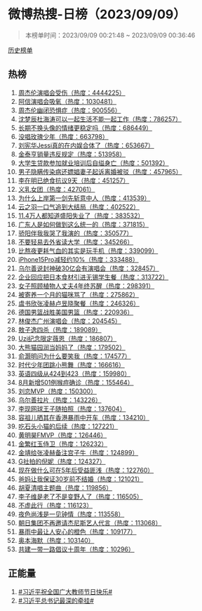 <h1>
微博热搜-日榜（2023/09/09）
</h1>
<blockquote>
<p>
本榜单时间：2023/09/09 00:21:48 ~ 2023/09/09 00:36:46
</p>
</blockquote>
<p>
<a href="https://github.com/daifee/weibo-hot-search/tree/main/archives/daily">历史榜单</a>
</p>
<h2>
热榜
</h2>
<ol>

<li>
<a href="https://s.weibo.com/weibo?q=%23%E5%91%A8%E6%9D%B0%E4%BC%A6%E6%BC%94%E5%94%B1%E4%BC%9A%E5%8F%97%E4%BC%A4%23" target="weibo">
周杰伦演唱会受伤（热度：4444225）
</a>
</li>

<li>
<a href="https://s.weibo.com/weibo?q=%23%E9%98%BF%E4%BF%A1%E6%BC%94%E5%94%B1%E4%BC%9A%E5%90%B8%E6%B0%A7%23" target="weibo">
阿信演唱会吸氧（热度：1030481）
</a>
</li>

<li>
<a href="https://s.weibo.com/weibo?q=%23%E5%91%A8%E6%9D%B0%E4%BC%A6%E5%B9%BD%E9%97%AD%E6%81%90%E6%83%A7%E7%97%87%23" target="weibo">
周杰伦幽闭恐惧症（热度：900556）
</a>
</li>

<li>
<a href="https://s.weibo.com/weibo?q=%23%E6%B2%88%E6%A2%A6%E8%BE%B0%E6%9D%9C%E6%B5%B7%E6%B6%9B%E5%8F%AF%E4%BB%A5%E4%B8%80%E8%B5%B7%E7%94%9F%E6%B4%BB%E4%B8%8D%E8%83%BD%E4%B8%80%E8%B5%B7%E5%B7%A5%E4%BD%9C%23" target="weibo">
沈梦辰杜海涛可以一起生活不能一起工作（热度：786257）
</a>
</li>

<li>
<a href="https://s.weibo.com/weibo?q=%23%E9%95%BF%E6%9C%9F%E4%B8%8D%E6%8D%A2%E5%A4%B4%E5%83%8F%E7%9A%84%E6%83%85%E7%BB%AA%E6%9B%B4%E7%A8%B3%E5%AE%9A%E5%90%97%23" target="weibo">
长期不换头像的情绪更稳定吗（热度：686449）
</a>
</li>

<li>
<a href="https://s.weibo.com/weibo?q=%23%E6%B2%A1%E5%94%B1%E7%8E%AB%E7%91%B0%E5%B0%91%E5%B9%B4%23" target="weibo">
没唱玫瑰少年（热度：663798）
</a>
</li>

<li>
<a href="https://s.weibo.com/weibo?q=%23%E5%88%98%E5%AE%AA%E5%8D%8EJessi%E7%9C%9F%E7%9A%84%E5%9C%A8%E5%86%85%E5%A8%B1%E5%90%88%E4%BD%93%E4%BA%86%23" target="weibo">
刘宪华Jessi真的在内娱合体了（热度：653667）
</a>
</li>

<li>
<a href="https://s.weibo.com/weibo?q=%23%E9%87%91%E6%B3%B0%E4%BA%A8%E9%94%80%E9%87%8F%E8%BF%9D%E5%8F%8D%E8%A7%84%E5%AE%9A%23" target="weibo">
金泰亨销量违反规定（热度：513958）
</a>
</li>

<li>
<a href="https://s.weibo.com/weibo?q=%23%E5%A4%A7%E5%AD%A6%E7%94%9F%E8%B4%B7%E6%AC%BE%E5%8F%82%E5%8A%A0%E5%B0%B1%E4%B8%9A%E5%9F%B9%E8%AE%AD%E5%90%8E%E8%87%AA%E7%BC%A2%E8%BA%AB%E4%BA%A1%23" target="weibo">
大学生贷款参加就业培训后自缢身亡（热度：501392）
</a>
</li>

<li>
<a href="https://s.weibo.com/weibo?q=%23%E7%94%B7%E5%AD%90%E9%9A%90%E7%9E%92%E4%BC%A0%E6%9F%93%E7%97%85%E8%BF%98%E5%AB%96%E5%A8%BC%E5%A6%BB%E5%AD%90%E8%B5%B7%E8%AF%89%E7%A6%BB%E5%A9%9A%E8%A2%AB%E9%A9%B3%23" target="weibo">
男子隐瞒传染病还嫖娼妻子起诉离婚被驳（热度：457965）
</a>
</li>

<li>
<a href="https://s.weibo.com/weibo?q=%23%E6%9D%8E%E5%9C%A8%E6%98%8E%E5%B7%B2%E7%BB%9D%E9%A3%9F%E6%8A%97%E8%AE%AE9%E5%A4%A9%23" target="weibo">
李在明已绝食抗议9天（热度：451257）
</a>
</li>

<li>
<a href="https://s.weibo.com/weibo?q=%23%E4%B9%89%E4%B9%B3%E5%A5%B3%E5%9B%A2%23" target="weibo">
义乳女团（热度：427061）
</a>
</li>

<li>
<a href="https://s.weibo.com/weibo?q=%23%E4%B8%BA%E4%BB%80%E4%B9%88%E4%B8%8A%E5%B2%B8%E7%AC%AC%E4%B8%80%E5%89%91%E5%85%88%E6%96%A9%E6%84%8F%E4%B8%AD%E4%BA%BA%23" target="weibo">
为什么上岸第一剑先斩意中人（热度：413539）
</a>
</li>

<li>
<a href="https://s.weibo.com/weibo?q=%23%E4%BA%91%E4%B9%8B%E7%BE%BD%E4%B8%80%E5%8F%A3%E6%B0%94%E8%BF%BD%E5%88%B0%E5%A4%A7%E7%BB%93%E5%B1%80%23" target="weibo">
云之羽一口气追到大结局（热度：402522）
</a>
</li>

<li>
<a href="https://s.weibo.com/weibo?q=%2311.4%E4%B8%87%E4%BA%BA%E9%83%BD%E7%9F%A5%E9%81%93%E7%9B%9B%E9%98%B3%E5%A4%B1%E4%B8%9A%E4%BA%86%23" target="weibo">
11.4万人都知道盛阳失业了（热度：383532）
</a>
</li>

<li>
<a href="https://s.weibo.com/weibo?q=%23%E5%B9%BF%E4%B8%9C%E4%BA%BA%E6%98%AF%E5%A6%82%E4%BD%95%E5%81%9A%E5%88%B0%E8%BF%99%E4%B9%88%E7%BB%9F%E4%B8%80%E7%9A%84%23" target="weibo">
广东人是如何做到这么统一的（热度：371815）
</a>
</li>

<li>
<a href="https://s.weibo.com/weibo?q=%23%E9%AA%84%E9%98%B3%E4%BC%B4%E6%88%91%E6%88%91%E5%93%AD%E4%BA%86%E6%88%91%E6%BC%94%E7%9A%84%23" target="weibo">
骄阳伴我我哭了我演的（热度：350577）
</a>
</li>

<li>
<a href="https://s.weibo.com/weibo?q=%23%E4%B8%8D%E8%A6%81%E8%BD%BB%E6%98%93%E5%8E%BB%E5%A4%96%E7%9C%81%E8%AF%BB%E5%A4%A7%E5%AD%A6%23" target="weibo">
不要轻易去外省读大学（热度：345266）
</a>
</li>

<li>
<a href="https://s.weibo.com/weibo?q=%23%E6%AF%94%E7%86%AC%E5%A4%9C%E6%9B%B4%E8%80%97%E6%B0%94%E8%A1%80%E7%9A%84%E5%85%B6%E5%AE%9E%E6%98%AF%E7%8E%A9%E6%89%8B%E6%9C%BA%23" target="weibo">
比熬夜更耗气血的其实是玩手机（热度：339099）
</a>
</li>

<li>
<a href="https://s.weibo.com/weibo?q=%23iPhone15Pro%E5%87%8F%E8%BD%BB%E7%BA%A610%25%23" target="weibo">
iPhone15Pro减轻约10%（热度：333488）
</a>
</li>

<li>
<a href="https://s.weibo.com/weibo?q=%23%E4%B9%8C%E5%B0%94%E5%96%84%E8%AF%B4%E5%B0%81%E7%A5%9E%E7%A0%B430%E4%BA%BF%E4%BC%9A%E6%9C%89%E6%BC%94%E5%94%B1%E4%BC%9A%23" target="weibo">
乌尔善说封神破30亿会有演唱会（热度：328457）
</a>
</li>

<li>
<a href="https://s.weibo.com/weibo?q=%23%E4%BC%81%E4%B8%9A%E5%9B%9E%E5%BA%94%E6%8A%8A%E6%97%A5%E6%9C%AC%E9%A3%9F%E6%9D%90%E5%BC%95%E8%BF%9B%E6%97%A0%E9%94%A1%E5%AD%A6%E7%94%9F%E9%A4%90%23" target="weibo">
企业回应把日本食材引进无锡学生餐（热度：313722）
</a>
</li>

<li>
<a href="https://s.weibo.com/weibo?q=%23%E5%A5%B3%E5%AD%90%E7%85%A7%E9%A1%BE%E6%A4%8D%E7%89%A9%E4%BA%BA%E4%B8%88%E5%A4%AB4%E5%B9%B4%E7%BB%88%E8%8B%8F%E9%86%92%23" target="weibo">
女子照顾植物人丈夫4年终苏醒（热度：298391）
</a>
</li>

<li>
<a href="https://s.weibo.com/weibo?q=%23%E8%A2%AB%E5%AF%84%E5%85%BB%E4%B8%80%E4%B8%AA%E6%9C%88%E7%9A%84%E7%8C%AB%E5%92%AA%E9%AA%82%E4%BA%86%23" target="weibo">
被寄养一个月的猫咪骂了（热度：275862）
</a>
</li>

<li>
<a href="https://s.weibo.com/weibo?q=%23%E8%99%9E%E4%B9%A6%E6%AC%A3%E5%BC%A0%E5%87%8C%E8%B5%AB%E5%8D%A2%E6%98%B1%E6%99%93%E8%81%9A%E9%A4%90%23" target="weibo">
虞书欣张凌赫卢昱晓聚餐（热度：246326）
</a>
</li>

<li>
<a href="https://s.weibo.com/weibo?q=%23%E5%BE%B7%E5%9B%BD%E7%94%B7%E7%AF%AE%E6%88%98%E8%83%9C%E7%BE%8E%E5%9B%BD%E7%94%B7%E7%AF%AE%23" target="weibo">
德国男篮战胜美国男篮（热度：220936）
</a>
</li>

<li>
<a href="https://s.weibo.com/weibo?q=%23%E6%9E%97%E4%BF%8A%E6%9D%B0%E5%B9%BF%E5%B7%9E%E6%BC%94%E5%94%B1%E4%BC%9A%23" target="weibo">
林俊杰广州演唱会（热度：204545）
</a>
</li>

<li>
<a href="https://s.weibo.com/weibo?q=%23%E6%95%96%E5%AD%90%E9%80%B8%E5%9B%9B%E6%9D%80%23" target="weibo">
敖子逸四杀（热度：189089）
</a>
</li>

<li>
<a href="https://s.weibo.com/weibo?q=%23Uzi%E7%BA%AA%E5%BF%B5%E9%99%90%E5%AE%9A%E8%96%87%E6%81%A9%23" target="weibo">
Uzi纪念限定薇恩（热度：186807）
</a>
</li>

<li>
<a href="https://s.weibo.com/weibo?q=%23%E5%A4%A7%E7%86%8A%E7%8C%AB%E5%9B%AD%E6%B6%A6%E5%BD%93%E5%A6%88%E5%A6%88%E4%BA%86%23" target="weibo">
大熊猫园润当妈妈了（热度：179502）
</a>
</li>

<li>
<a href="https://s.weibo.com/weibo?q=%23%E4%BF%9E%E7%81%8F%E6%98%8E%E9%97%AE%E4%B8%BA%E4%BB%80%E4%B9%88%E8%A6%81%E7%AC%91%E6%88%91%23" target="weibo">
俞灏明问为什么要笑我（热度：174577）
</a>
</li>

<li>
<a href="https://s.weibo.com/weibo?q=%23%E6%97%B6%E4%BB%A3%E5%B0%91%E5%B9%B4%E5%9B%A2%E8%B7%B3%E5%B0%8F%E7%86%8A%E8%88%9E%23" target="weibo">
时代少年团跳小熊舞（热度：166616）
</a>
</li>

<li>
<a href="https://s.weibo.com/weibo?q=%23%E8%8B%B1%E8%AF%AD%E5%9B%9B%E7%BA%A7%E4%BB%8E424%E5%88%B0423%23" target="weibo">
英语四级从424到423（热度：159980）
</a>
</li>

<li>
<a href="https://s.weibo.com/weibo?q=%238%E6%9C%88%E6%96%B0%E5%A2%9E501%E4%BE%8B%E7%8C%B4%E7%97%98%E7%A1%AE%E8%AF%8A%23" target="weibo">
8月新增501例猴痘确诊（热度：155464）
</a>
</li>

<li>
<a href="https://s.weibo.com/weibo?q=%23%E5%88%98%E6%81%8BMVP%23" target="weibo">
刘恋MVP（热度：150300）
</a>
</li>

<li>
<a href="https://s.weibo.com/weibo?q=%23%E4%B9%8C%E5%B0%94%E5%96%84%E6%8B%89%E7%89%87%23" target="weibo">
乌尔善拉片（热度：143226）
</a>
</li>

<li>
<a href="https://s.weibo.com/weibo?q=%23%E6%9D%8E%E7%8E%B0%E7%BD%91%E7%90%83%E7%8E%8B%E5%AD%90%E9%9A%8F%E6%8B%8D%E7%85%A7%23" target="weibo">
李现网球王子随拍照（热度：137604）
</a>
</li>

<li>
<a href="https://s.weibo.com/weibo?q=%23%E5%AE%B9%E7%A5%96%E5%84%BF%E6%99%92%E5%85%B6%E5%9C%A8%E9%A6%99%E6%B8%AF%E6%9A%B4%E9%9B%A8%E4%B8%AD%E5%BC%80%E8%BD%A6%23" target="weibo">
容祖儿晒其在香港暴雨中开车（热度：134210）
</a>
</li>

<li>
<a href="https://s.weibo.com/weibo?q=%23%E5%90%83%E7%9F%B3%E5%A4%B4%E5%B0%8F%E7%8C%AB%E7%9A%84%E5%90%8E%E7%BB%AD%23" target="weibo">
吃石头小猫的后续（热度：127221）
</a>
</li>

<li>
<a href="https://s.weibo.com/weibo?q=%23%E9%BB%84%E6%98%8E%E6%98%8AFMVP%23" target="weibo">
黄明昊FMVP（热度：126446）
</a>
</li>

<li>
<a href="https://s.weibo.com/weibo?q=%23%E9%87%91%E7%B9%81%E7%BA%A2%E7%8E%89%E4%BE%8D%E5%8D%AB%23" target="weibo">
金繁红玉侍卫（热度：126232）
</a>
</li>

<li>
<a href="https://s.weibo.com/weibo?q=%23%E9%87%91%E9%9D%96%E7%BB%99%E5%BC%A0%E5%87%8C%E8%B5%AB%E5%A4%87%E6%B3%A8%E5%AE%AB%E5%AD%90%E7%89%9B%23" target="weibo">
金靖给张凌赫备注宫子牛（热度：124899）
</a>
</li>

<li>
<a href="https://s.weibo.com/weibo?q=%23G%E7%A4%BE%E6%8B%8D%E7%9A%84%E5%80%AA%E5%A6%AE%23" target="weibo">
G社拍的倪妮（热度：124327）
</a>
</li>

<li>
<a href="https://s.weibo.com/weibo?q=%23%E7%8E%B0%E5%9C%A8%E5%81%9A%E4%BB%80%E4%B9%88%E5%8F%AF%E5%9C%A85%E5%B9%B4%E5%90%8E%E5%8F%97%E7%9B%8A%E5%8C%AA%E6%B5%85%23" target="weibo">
现在做什么可在5年后受益匪浅（热度：122760）
</a>
</li>

<li>
<a href="https://s.weibo.com/weibo?q=%23%E7%88%B8%E5%A6%88%E8%AE%A9%E6%88%91%E4%BF%9D%E8%AF%8130%E5%B2%81%E5%89%8D%E4%B8%8D%E7%BB%93%E5%A9%9A%23" target="weibo">
爸妈让我保证30岁前不结婚（热度：121021）
</a>
</li>

<li>
<a href="https://s.weibo.com/weibo?q=%23%E8%83%A1%E5%A4%8F%E6%B8%85%E5%94%B1%E4%B8%BB%E9%A2%98%E6%9B%B2%23" target="weibo">
胡夏清唱主题曲（热度：119856）
</a>
</li>

<li>
<a href="https://s.weibo.com/weibo?q=%23%E6%9D%8E%E5%AD%90%E7%BB%B4%E6%98%AF%E8%80%81%E4%BA%86%E4%B8%8D%E6%98%AF%E5%8F%98%E9%87%8E%E4%BA%BA%E4%BA%86%23" target="weibo">
李子维是老了不是变野人了（热度：116505）
</a>
</li>

<li>
<a href="https://s.weibo.com/weibo?q=%23%E4%B8%8D%E8%99%9A%E6%AD%A4%E8%A1%8C%23" target="weibo">
不虚此行（热度：116123）
</a>
</li>

<li>
<a href="https://s.weibo.com/weibo?q=%23%E5%A4%9C%E8%89%B2%E5%B0%9A%E6%B5%85%E6%98%AF%E4%B8%80%E8%A7%81%E9%92%9F%E6%83%85%23" target="weibo">
夜色尚浅是一见钟情（热度：113558）
</a>
</li>

<li>
<a href="https://s.weibo.com/weibo?q=%23%E6%9C%9D%E6%97%A5%E9%9B%86%E5%9B%A2%E4%B8%8D%E5%86%8D%E9%82%80%E8%AF%B7%E6%9D%B0%E5%B0%BC%E6%96%AF%E8%89%BA%E4%BA%BA%E4%BB%A3%E8%A8%80%23" target="weibo">
朝日集团不再邀请杰尼斯艺人代言（热度：113068）
</a>
</li>

<li>
<a href="https://s.weibo.com/weibo?q=%23%E6%9A%B4%E9%9B%A8%E4%B8%AD%E6%9C%80%E8%AE%A9%E4%BA%BA%E5%AE%89%E5%BF%83%E7%9A%84%E6%A9%99%E8%89%B2%23" target="weibo">
暴雨中最让人安心的橙色（热度：109177）
</a>
</li>

<li>
<a href="https://s.weibo.com/weibo?q=%23%E5%A5%A5%E6%9C%AC%E6%B5%B7%E9%BB%98%23" target="weibo">
奥本海默（热度：103140）
</a>
</li>

<li>
<a href="https://s.weibo.com/weibo?q=%23%E5%85%B1%E5%BB%BA%E4%B8%80%E5%B8%A6%E4%B8%80%E8%B7%AF%E5%80%A1%E8%AE%AE%E5%8D%81%E5%91%A8%E5%B9%B4%23" target="weibo">
共建一带一路倡议十周年（热度：10296）
</a>
</li>

</ol>
<h2>
正能量
</h2>
<ol>

<li>
<a href="https://s.weibo.com/weibo?q=%23%23%E4%B9%A0%E8%BF%91%E5%B9%B3%E7%A5%9D%E5%85%A8%E5%9B%BD%E5%B9%BF%E5%A4%A7%E6%95%99%E5%B8%88%E8%8A%82%E6%97%A5%E5%BF%AB%E4%B9%90%23%23" target="weibo">
#习近平祝全国广大教师节日快乐#
</a>
</li>

<li>
<a href="https://s.weibo.com/weibo?q=%23%23%E4%B9%A0%E8%BF%91%E5%B9%B3%E6%80%BB%E4%B9%A6%E8%AE%B0%E6%9C%80%E6%B7%B1%E7%9A%84%E7%89%B5%E6%8C%82%23%23" target="weibo">
#习近平总书记最深的牵挂#
</a>
</li>

</ol>